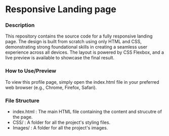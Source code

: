 # Responsive Landing page

### Description

This repository contains the source code for a fully responsive landing page. The design is built from scratch using only HTML and CSS, demonstrating strong foundational skills in creating a seamless user experience across all devices. The layout is powered by CSS Flexbox, and a live preview is available to showcase the final result.


### How to Use/Preview
To view this profile page, simply open the index.html file in your preferred web browser (e.g., Chrome, Firefox, Safari).

### File Structure 
*  index.html :  The main HTML file containing the content    and strucutre of the page.
*  CSS/ : A folder for all the project's styling files.
*  Images/ : A folder for all the project's images.